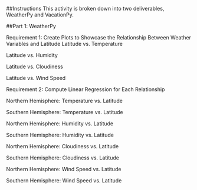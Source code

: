 ##Instructions
This activity is broken down into two deliverables, WeatherPy and VacationPy.

##Part 1: WeatherPy 

Requirement 1: Create Plots to Showcase the Relationship Between Weather Variables and Latitude
Latitude vs. Temperature

Latitude vs. Humidity

Latitude vs. Cloudiness

Latitude vs. Wind Speed

Requirement 2: Compute Linear Regression for Each Relationship

Northern Hemisphere: Temperature vs. Latitude

Southern Hemisphere: Temperature vs. Latitude

Northern Hemisphere: Humidity vs. Latitude

Southern Hemisphere: Humidity vs. Latitude

Northern Hemisphere: Cloudiness vs. Latitude

Southern Hemisphere: Cloudiness vs. Latitude

Northern Hemisphere: Wind Speed vs. Latitude

Southern Hemisphere: Wind Speed vs. Latitude
